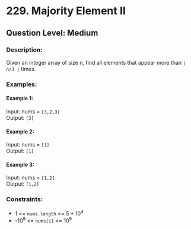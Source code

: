 # 229. Majority Element II
## Question Level: Medium
### Description:
Given an integer array of size n, find all elements that appear more than `⌊ n/3 ⌋` times.

### Examples:
#### Example 1:

Input: nums = `[3,2,3]`  
Output: `[3]`  
#### Example 2:

Input: nums = `[1]`  
Output: `[1]`   
#### Example 3:

Input: nums = `[1,2]`  
Output: `[1,2]`  

### Constraints:

- 1 <= `nums.length` <= 5 * 10<sup>4</sup>
- -10<sup>9</sup> <= `nums[i]` <= 10<sup>9</sup>